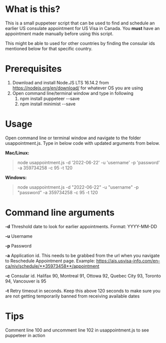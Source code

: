 # What is this?
This is a small puppeteer script that can be used to find and schedule an earlier US consulate appointment for US Visa in Canada. You **must** have an appointment made manually before using this script.

This might be able to used for other countries by finding the consular ids mentioned below for that specific country.

# Prerequisites
1. Download and install Node.JS LTS 16.14.2 from https://nodejs.org/en/download/ for whatever OS you are using
2. Open command line/terminal window and type in following
    1. npm install puppeteer --save
    2. npm install minimist --save

# Usage
Open command line or terminal window and navigate to the folder usappointment.js. Type in below code with updated arguments from below.

**Mac/Linux:**

>node usappointment.js -d '2022-06-22' -u 'username' -p 'password' -a 359734258 -c 95 -t 120

**Windows:**

>node usappointment.js -d "2022-06-22" -u "username" -p "password" -a 359734258 -c 95 -t 120

# Command line arguments
**-d** Threshold date to look for earlier appointments. Format: YYYY-MM-DD

**-u** Username

**-p** Password

**-a** Application id. This needs to be grabbed from the url when you navigate to Reschedule Appointment page. Example: https://ais.usvisa-info.com/en-ca/niv/schedule/**35973458**/appointment

**-c** Consular id. Halifax 90, Montreal 91, Ottowa 92, Quebec City 93, Toronto 94, Vancouver is 95

**-t** Retry timeout in seconds. Keep this above 120 seconds to make sure you are not getting temporarily banned from receiving available dates

# Tips
Comment line 100 and uncomment line 102 in usappointment.js to see puppeteer in action

